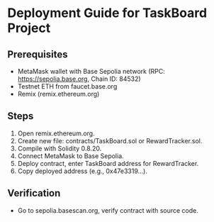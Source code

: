 # Deployment Guide for TaskBoard Project

## Prerequisites
- MetaMask wallet with Base Sepolia network (RPC: https://sepolia.base.org, Chain ID: 84532)
- Testnet ETH from faucet.base.org
- Remix (remix.ethereum.org)

## Steps
1. Open remix.ethereum.org.
2. Create new file: contracts/TaskBoard.sol or RewardTracker.sol.
3. Compile with Solidity 0.8.20.
4. Connect MetaMask to Base Sepolia.
5. Deploy contract, enter TaskBoard address for RewardTracker.
6. Copy deployed address (e.g., 0x47e3319...).

## Verification
- Go to sepolia.basescan.org, verify contract with source code.
